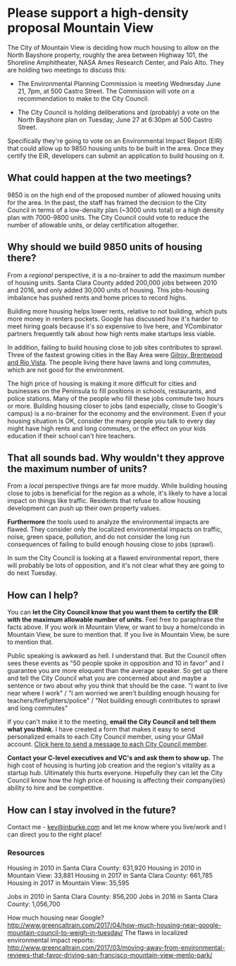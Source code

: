 # Please support a high-density proposal Mountain View

The City of Mountain View is deciding how much housing to allow on the North
Bayshore property, roughly the area between Highway 101, the Shoreline
Amphitheater, NASA Ames Research Center, and Palo Alto. They are holding two
meetings to discuss this:

- The Environmental Planning Commission is meeting Wednesday June 21, 7pm, at
  500 Castro Street. The Commission will vote on a recommendation to make to the
  City Council.

- The City Council is holding deliberations and (probably) a vote on the North
Bayshore plan on Tuesday, June 27 at 6:30pm at 500 Castro Street.

Specifically they're going to vote on an Environmental Impact Report (EIR) that
could allow up to 9850 housing units to be built in the area. Once they certify
the EIR, developers can submit an application to build housing on it.

## What could happen at the two meetings?

9850 is on the high end of the proposed number of allowed housing units for
the area. In the past, the staff has framed the decision to the City Council
in terms of a low-density plan (~3000 units total) or a high density plan with
7000-9800 units. The City Council could vote to reduce the number of allowable
units, or delay certification altogether.

## Why should we build 9850 units of housing there?

From a *regional* perspective, it is a no-brainer to add the maximum number of
housing units. Santa Clara County added 200,000 jobs between 2010 and 2016, and
only added 30,000 units of housing. This jobs-housing imbalance has pushed rents
and home prices to record highs.

Building more housing helps lower rents, relative to not building, which puts
more money in renters pockets. Google has discussed how it's harder to meet
hiring goals because it's so expensive to live here, and YCombinator partners
frequently talk about how high rents make startups less viable.

In addition, failing to build housing close to job sites contributes to sprawl.
Three of the fastest growing cities in the Bay Area were [Gilroy, Brentwood and
Rio Vista][sprawl]. The people living there have lawns and long commutes, which
are not good for the environment.

The high price of housing is making it more difficult for cities and businesses
on the Peninsula to fill positions in schools, restaurants, and police
stations. Many of the people who fill these jobs commute two hours or more.
Building housing closer to jobs (and especially, close to Google's campus) is a
no-brainer for the economy and the environment. Even if your housing situation
is OK, consider the many people you talk to every day might have high rents and
long commutes, or the effect on your kids education if their school can't hire
teachers.

## That all sounds bad. Why wouldn't they approve the maximum number of units?

From a *local* perspective things are far more muddy. While building housing
close to jobs is beneficial for the region as a whole, it's likely to have a
local impact on things like traffic. Residents that refuse to allow housing
development can push up their own property values.

**Furthermore** the tools used to analyze the environmental impacts are flawed.
They consider only the localized environmental impacts on traffic, noise, green
space, pollution, and do not consider the long run consequences of failing to
build enough housing close to jobs (sprawl).

In sum the City Council is looking at a flawed environmental report, there will
probably be lots of opposition, and it's not clear what they are going to do
next Tuesday.

## How can I help?

You can **let the City Council know that you want them to certify the EIR with
the maximum allowable number of units.** Feel free to paraphrase the facts
above. If you work in Mountain View, or want to buy a home/condo in Mountain
View, be sure to mention that. If you live in Mountain View, be sure to mention
that.

Public speaking is awkward as hell. I understand that. But the Council
often sees these events as "50 people spoke in opposition and 10 in favor"
and I guarantee you are more eloquent than the average speaker. So get up
there and tell the City Council what you are concerned about and maybe a
sentence or two about why you think that should be the case. "I want to live
near where I work" / "I am worried we aren't building enough housing for
teachers/firefighters/police" / "Not building enough contributes to sprawl and
long commutes"

If you can't make it to the meeting, **email the City Council and tell them
what you think.** I have created a form that makes it easy to send personalized
emails to each City Council member, using your GMail account. [Click here to
send a message to each City Council member][city-council].

**Contact your C-level executives and VC's and ask them to show up.** The high
cost of housing is hurting job creation and the region's vitality as a startup
hub. Ultimately this hurts everyone. Hopefully they can let the City Council
know how the high price of housing is affecting their company(ies) ability to
hire and be competitive.

## How can I stay involved in the future?

Contact me - kev@inburke.com and let me know where you live/work and I can
direct you to the right place!

### Resources

Housing in 2010 in Santa Clara County: 631,920
Housing in 2010 in Mountain View:       33,881
Housing in 2017 in Santa Clara County: 661,785
Housing in 2017 in Mountain View:       35,595

Jobs in 2010 in Santa Clara County:   856,200
Jobs in 2016 in Santa Clara County: 1,056,700

How much housing near Google? http://www.greencaltrain.com/2017/04/how-much-housing-near-google-mountain-council-to-weigh-in-tuesday/
The flaws in localized environmental impact reports: http://www.greencaltrain.com/2017/03/moving-away-from-environmental-reviews-that-favor-driving-san-francisco-mountain-view-menlo-park/

[sprawl]: http://www.eastbaytimes.com/2017/05/01/as-california-grows-menlo-park-and-other-bay-area-cities-see-population-boom/
[city-council]: https://sf-yimby-emailer.appspot.com/mountain-view
